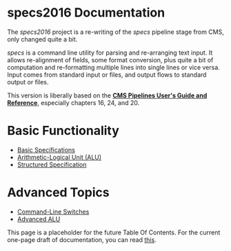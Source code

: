 # specs2016 Documentation
The *specs2016* project is a re-writing of the *specs* pipeline stage from CMS, only changed quite a bit.

*specs* is a command line utility for parsing and re-arranging text input. It allows re-alignment of fields, some format conversion, plus quite a bit of computation and re-formatting multiple lines into single lines or vice versa. Input comes from standard input or files, and output flows to standard output or files.

This version is liberally based on the [**CMS Pipelines User's Guide and Reference**](https://publib.boulder.ibm.com/epubs/pdf/hcsj0c30.pdf), especially chapters 16, 24, and 20.

Basic Functionality
===================
* [Basic Specifications](basicspec.md)
* [Arithmetic-Logical Unit (ALU)](alu.md)
* [Structured Specification](struct.md)

Advanced Topics
===============
* [Command-Line Switches](cliswitch.md)
* [Advanced ALU](alu_adv.md)


This page is a placeholder for the future Table Of Contents.  For the current one-page draft of documentation, 
you can read [this](onepage.md).